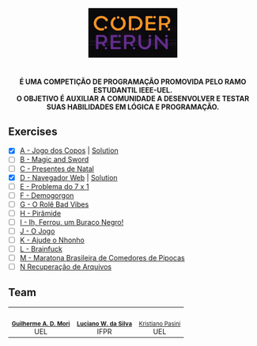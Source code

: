<div align="center">
  <img src="assets/logo.jpg" height="100px">
</div>

<div align="center">
  <h4>
    <br/>
    É UMA COMPETIÇÃO DE PROGRAMAÇÃO PROMOVIDA PELO RAMO ESTUDANTIL IEEE-UEL.
    <br/>
    O OBJETIVO É AUXILIAR A COMUNIDADE A DESENVOLVER E TESTAR SUAS HABILIDADES EM LÓGICA E PROGRAMAÇÃO.
  </h4>
</div>

## Exercises
- [X] [A - Jogo dos Copos](https://www.urionlinejudge.com.br/judge/pt/problems/view/3053) | [Solution](https://github.com/LucianoWeslen11/coder_rerun/blob/master/exercises/a_game_of_cups.py)
- [ ] [B - Magic and Sword](https://www.urionlinejudge.com.br/judge/pt/problems/view/2632)
- [ ] [C - Presentes de Natal](https://www.urionlinejudge.com.br/judge/pt/problems/view/3089)
- [X] [D - Navegador Web](https://www.urionlinejudge.com.br/judge/pt/problems/view/2635) | [Solution](https://github.com/LucianoWeslen11/coder_rerun/blob/master/exercises/d_web_browser.py)
- [ ] [E - Problema do 7 x 1](https://www.urionlinejudge.com.br/judge/pt/problems/view/3099)
- [ ] [F - Demogorgon](https://www.urionlinejudge.com.br/judge/pt/problems/view/2532)
- [ ] [G - O Rolê Bad Vibes](https://www.urionlinejudge.com.br/judge/pt/problems/view/2958)
- [ ] [H - Pirâmide](https://www.urionlinejudge.com.br/judge/pt/problems/view/2873)
- [ ] [I - Ih, Ferrou, um Buraco Negro!](https://www.urionlinejudge.com.br/judge/pt/problems/view/1783)
- [ ] [J - O Jogo](https://www.urionlinejudge.com.br/judge/pt/problems/view/2954)
- [ ] [K - Ajude o Nhonho](https://www.urionlinejudge.com.br/judge/pt/problems/view/1919)
- [ ] [L - Brainfuck](https://www.urionlinejudge.com.br/judge/pt/problems/view/1456)
- [ ] [M - Maratona Brasileira de Comedores de Pipocas](https://www.urionlinejudge.com.br/judge/pt/problems/view/2973)
- [ ] [N Recuperação de Arquivos](https://www.urionlinejudge.com.br/judge/pt/problems/view/1335)

## Team
<table>
  <tr>
    <td align="center"><img style="border-radius: 50%;" src="https://avatars1.githubusercontent.com/u/36383027?s=460&u=2e0cdddc69506a39374f4d360e17ab1a3a385223&v=4" width="100px;" alt=""/><br /><sub><b><a href="https://github.com/AkiraDemenech" title="Akira">Guilherme A. D. Mori</a></b></sub><br/>UEL</td>
    <td align="center"><img style="border-radius: 50%;" src="https://avatars3.githubusercontent.com/u/36344130?s=460&u=8f38afb60832d4576570ab1672894ac935e65db6&v=4" width="100px;" alt=""/><br /><sub><b><a href="https://github.com/lucianoweslen11" title="Akira">Luciano W. da Silva</a></b></sub><br/>IFPR</td>
    <td align="center"><img style="border-radius: 50%;" src="https://media-exp1.licdn.com/dms/image/C4D03AQHqBj2WYUt79A/profile-displayphoto-shrink_400_400/0?e=1607558400&v=beta&t=4apY0OhuhzrfkoBKm9otKRExgQuUZalkwt9y__rjgII" width="100px;" alt=""/><br /><sub><a href="https://www.linkedin.com/in/kristiano-pasini-10997419a/" title="Luciano">Kristiano Pasini</a></b></sub><br />UEL</td>
  </tr>
</table>